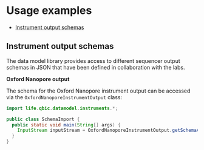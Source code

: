 # Usage examples

- [Instrument output schemas](#instrument-output-schemas)

## Instrument output schemas

The data model library provides access to different sequencer output schemas
in JSON that have been defined in collaboration with the labs.

**Oxford Nanopore output**

The schema for the Oxford Nanopore instrument output can be accessed via the
`OxfordNanoporeInstrumentOutput` class:

```JAVA
import life.qbic.datamodel.instruments.*;

public class SchemaImport {
  public static void main(String[] args) {
    InputStream inputStream = OxfordNanoporeInstrumentOutput.getSchemaAsStream();
  }
}
```